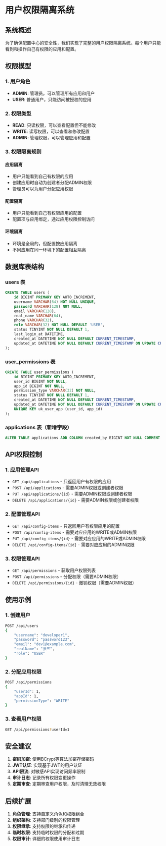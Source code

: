# 用户权限隔离系统

## 系统概述

为了确保配置中心的安全性，我们实现了完整的用户权限隔离系统。每个用户只能看到和操作自己有权限的应用和配置。

## 权限模型

### 1. 用户角色
- **ADMIN**: 管理员，可以管理所有应用和用户
- **USER**: 普通用户，只能访问被授权的应用

### 2. 权限类型
- **READ**: 只读权限，可以查看配置但不能修改
- **WRITE**: 读写权限，可以查看和修改配置
- **ADMIN**: 管理权限，可以管理应用和配置

### 3. 权限隔离规则

#### 应用隔离
- 用户只能看到自己有权限的应用
- 创建应用时自动为创建者分配ADMIN权限
- 管理员可以为用户分配应用权限

#### 配置隔离
- 用户只能看到自己有权限应用的配置
- 配置项与应用绑定，通过应用权限控制访问

#### 环境隔离
- 环境是全局的，但配置按应用隔离
- 不同应用在同一环境下的配置相互隔离

## 数据库表结构

### users 表
```sql
CREATE TABLE users (
    id BIGINT PRIMARY KEY AUTO_INCREMENT,
    username VARCHAR(64) NOT NULL UNIQUE,
    password VARCHAR(128) NOT NULL,
    email VARCHAR(128),
    real_name VARCHAR(64),
    phone VARCHAR(32),
    role VARCHAR(32) NOT NULL DEFAULT 'USER',
    status TINYINT NOT NULL DEFAULT 1,
    last_login_at DATETIME,
    created_at DATETIME NOT NULL DEFAULT CURRENT_TIMESTAMP,
    updated_at DATETIME NOT NULL DEFAULT CURRENT_TIMESTAMP ON UPDATE CURRENT_TIMESTAMP
);
```

### user_permissions 表
```sql
CREATE TABLE user_permissions (
    id BIGINT PRIMARY KEY AUTO_INCREMENT,
    user_id BIGINT NOT NULL,
    app_id BIGINT NOT NULL,
    permission_type VARCHAR(32) NOT NULL,
    status TINYINT NOT NULL DEFAULT 1,
    created_at DATETIME NOT NULL DEFAULT CURRENT_TIMESTAMP,
    updated_at DATETIME NOT NULL DEFAULT CURRENT_TIMESTAMP ON UPDATE CURRENT_TIMESTAMP,
    UNIQUE KEY uk_user_app (user_id, app_id)
);
```

### applications 表（新增字段）
```sql
ALTER TABLE applications ADD COLUMN created_by BIGINT NOT NULL COMMENT '创建者用户ID';
```

## API权限控制

### 1. 应用管理API
- `GET /api/applications` - 只返回用户有权限的应用
- `POST /api/applications` - 需要ADMIN权限或创建者权限
- `PUT /api/applications/{id}` - 需要ADMIN权限或创建者权限
- `DELETE /api/applications/{id}` - 需要ADMIN权限或创建者权限

### 2. 配置管理API
- `GET /api/config-items` - 只返回用户有权限应用的配置
- `POST /api/config-items` - 需要对应应用的WRITE或ADMIN权限
- `PUT /api/config-items/{id}` - 需要对应应用的WRITE或ADMIN权限
- `DELETE /api/config-items/{id}` - 需要对应应用的ADMIN权限

### 3. 权限管理API
- `GET /api/permissions` - 获取用户权限列表
- `POST /api/permissions` - 分配权限（需要ADMIN权限）
- `DELETE /api/permissions/{id}` - 撤销权限（需要ADMIN权限）

## 使用示例

### 1. 创建用户
```bash
POST /api/users
{
    "username": "developer1",
    "password": "password123",
    "email": "dev1@example.com",
    "realName": "张三",
    "role": "USER"
}
```

### 2. 分配应用权限
```bash
POST /api/permissions
{
    "userId": 1,
    "appId": 1,
    "permissionType": "WRITE"
}
```

### 3. 查看用户权限
```bash
GET /api/permissions?userId=1
```

## 安全建议

1. **密码加密**: 使用BCrypt等算法加密存储密码
2. **JWT认证**: 实现基于JWT的用户认证
3. **API限流**: 对敏感API实现访问频率限制
4. **审计日志**: 记录所有权限变更操作
5. **定期审查**: 定期审查用户权限，及时清理无效权限

## 后续扩展

1. **角色管理**: 支持自定义角色和权限组合
2. **组织架构**: 支持部门级别的权限管理
3. **权限继承**: 支持权限的继承和传递
4. **临时权限**: 支持临时权限的分配和过期
5. **权限审计**: 详细的权限使用审计日志 